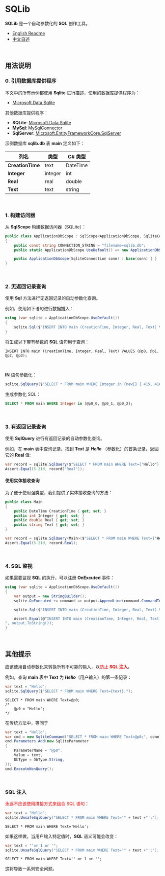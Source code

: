 # SQLib

**SQLib** 是一个自动参数化的 **SQL** 创作工具。

- [English Readme](https://github.com/zmjack/SQLib/blob/master/README.md)
- [中文自述](https://github.com/zmjack/SQLib/blob/master/README-CN.md)

<br/>

## 用法说明

### 0. 引用数据库提供程序

本文中的所有示例都使用 **Sqlite** 进行描述，使用的数据库提供程序为：

- [Microsoft.Data.Sqlite](https://www.nuget.org/packages/Microsoft.Data.Sqlite)

其他数据库提供程序：

- **SQLite**: [Microsoft.Data.Sqlite](https://www.nuget.org/packages/Microsoft.Data.Sqlite)
- **MySql**: [MySqlConnector](https://www.nuget.org/packages/MySqlConnector)
- **SqlServer**: [Microsoft.EntityFrameworkCore.SqlServer](https://www.nuget.org/packages/Microsoft.EntityFrameworkCore.SqlServer)

示例数据库 **sqlib.db** 表 **main** 定义如下：

| 列名             | 类型    | C# 类型  |
| ---------------- | ------- | -------- |
| **CreationTime** | text    | DateTime |
| **Integer**      | integer | int      |
| **Real**         | real    | double   |
| **Text**         | text    | string   |

<br/>

### 1. 构建访问器

从 **SqlScope** 构建数据访问器（SQLite）：

```c#
public class ApplicationDbScope : SqlScope<ApplicationDbScope, SqliteConnection, SqliteCommand, SqliteParameter>
{
    public const string CONNECTION_STRING = "filename=sqlib.db";
    public static ApplicationDbScope UseDefault() => new ApplicationDbScope(new SqliteConnection(CONNECTION_STRING));

    public ApplicationDbScope(SqliteConnection conn) : base(conn) { }
}
```
<br/>

### 2. 无返回记录查询

使用 **Sql** 方法进行无返回记录的自动参数化查询。

例如，使用如下语句进行数据插入：

```c#
using (var sqlite = ApplicationDbScope.UseDefault())
{
    sqlite.Sql($"INSERT INTO main (CreationTime, Integer, Real, Text) VALUES ({creationTime}, {416L}, {5.21d}, {"Hello"});");
}
```

将生成以下带有参数的 **SQL** 语句用于查询：

```sqlite
INSERT INTO main (CreationTime, Integer, Real, Text) VALUES (@p0, @p1, @p2, @p3);
```

<br/>

**IN** 语句参数化：

```csharp
sqlite.SqlQuery($"SELECT * FROM main WHERE Integer in {new[] { 415, 416, 417 }};");
```

生成参数化 SQL：

```sql
SELECT * FROM main WHERE Integer in (@p0_0, @p0_1, @p0_2);
```

<br/>

### 3. 有返回记录查询

使用 **SqlQuery** 进行有返回记录的自动参数化查询。

例如，在 **main** 表中查询记录，找到 **Text** 是 ***Hello*** （参数化）的首条记录，返回它的 **Real** 值:

```c#
var record = sqlite.SqlQuery($"SELECT * FROM main WHERE Text={"Hello"};").First();
Assert.Equal(5.21d, record["Real"]);
```

#### 使用实体接收查询

为了便于使用强类型，我们提供了实体接收查询的方法：

```c#
public class Main
{
    public DateTime CreationTime { get; set; }
    public int Integer { get; set; }
    public double Real { get; set; }
    public string Text { get; set; }
}
```
```c#
var record = sqlite.SqlQuery<Main>($"SELECT * FROM main WHERE Text={"Hello"};").First();
Assert.Equal(5.21d, record.Real);
```

<br/>

### 4. SQL 监视

如果需要监视 **SQL** 的执行，可以注册 **OnExcuted** 事件：

```c#
using (var sqlite = ApplicationDbScope.UseDefault())
{
    var output = new StringBuilder();
    sqlite.OnExecuted += command => output.AppendLine(command.CommandText);

    sqlite.Sql($"INSERT INTO main (CreationTime, Integer, Real, Text) VALUES ({creationTime}, {416L}, {5.21d}, {"Hello"});");

    Assert.Equal(@"INSERT INTO main (CreationTime, Integer, Real, Text) VALUES (@p0, @p1, @p2, @p3);
", output.ToString());
}
```

<br/>

## 其他提示

应该使用自动参数化来转换所有不可靠的输入，以<font color=red>防止 **SQL 注入**</font>。

例如，查询 **main** 表中 **Text** 为 ***Hello***（用户输入）的第一条记录：

```c#
var text = "Hello";
sqlite.SqlQuery($"SELECT * FROM main WHERE Text={text};");
```

```sqlite
SELECT * FROM main WHERE Text=@p0;
/*
    @p0 = "Hello";
*/
```

在传统方法中，等同于

```c#
var text = "Hello";
var cmd = new SqliteCommand("SELECT * FROM main WHERE Text=@p0;", conn);
cmd.Parameters.Add(new SqliteParameter
{
    ParameterName = "@p0",
    Value = text,
    DbType = DbType.String,
});
cmd.ExecuteNonQuery();
```
<br/>

### SQL 注入

<font color=red>永远不应该使用拼接方式来组合 SQL 语句</font>：

```c#
var text = "Hello";
sqlite.UnsafeSqlQuery("SELECT * FROM main WHERE Text='" + text +"';");
```

```sqlite
SELECT * FROM main WHERE Text='Hello';
```

如果这样做，当用户输入特定值时，**SQL** 语义可能会改变：

```c#
var text = "'or 1 or '";
sqlite.UnsafeSqlQuery("SELECT * FROM main WHERE Text='" + text +"';");
```

```sqlite
SELECT * FROM main WHERE Text='' or 1 or '';
```

这将导致一系列安全问题。

<br/>